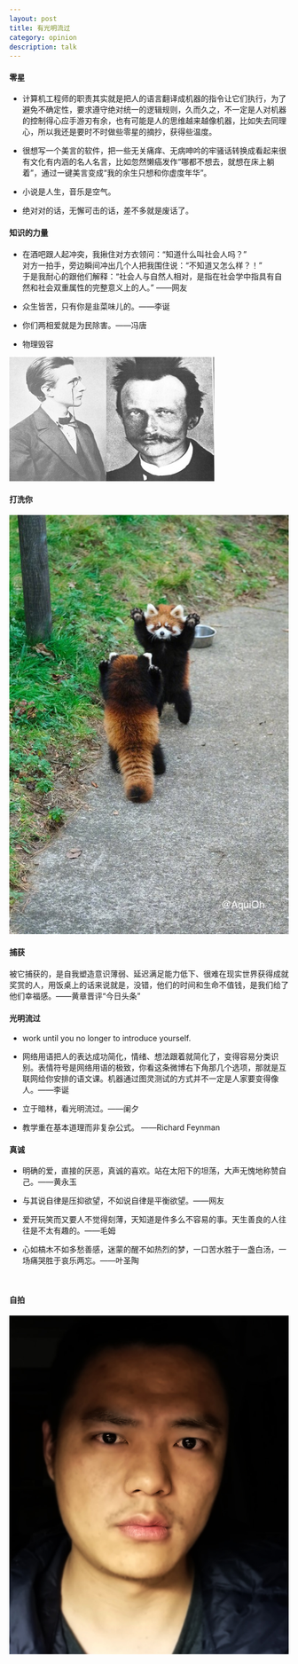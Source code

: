 ```yaml
---
layout: post
title: 有光明流过
category: opinion
description: talk
---
```


#### 零星

* 计算机工程师的职责其实就是把人的语言翻译成机器的指令让它们执行，为了避免不确定性，要求遵守绝对统一的逻辑规则，久而久之，不一定是人对机器的控制得心应手游刃有余，也有可能是人的思维越来越像机器，比如失去同理心，所以我还是要时不时做些零星的摘抄，获得些温度。

* 很想写一个美言的软件，把一些无关痛痒、无病呻吟的牢骚话转换成看起来很有文化有内涵的名人名言，比如忽然懒癌发作“哪都不想去，就想在床上躺着”，通过一键美言变成“我的余生只想和你虚度年华”。

* 小说是人生，音乐是空气。

* 绝对对的话，无懈可击的话，差不多就是废话了。


#### 知识的力量

* 在酒吧跟人起冲突，我揪住对方衣领问：“知道什么叫社会人吗？”<br>
对方一拍手，旁边瞬间冲出几个人把我围住说：“不知道又怎么样？！”<br>
于是我耐心的跟他们解释：“社会人与自然人相对，是指在社会学中指具有自然和社会双重属性的完整意义上的人。” ——网友

* 众生皆苦，只有你是韭菜味儿的。——李诞

* 你们两相爱就是为民除害。——冯唐

* 物理毁容

<div id="transform0">
<div class="inner">
<img src="/images/pulangke01.jpg" alt="Nature">
</div>
</div>

#### 打洗你

<div id="transform0">
<div class="inner">
<img src="/images/xi.jpg" alt="Nature">
</div>
</div>

#### 捕获

被它捕获的，是自我塑造意识薄弱、延迟满足能力低下、很难在现实世界获得成就奖赏的人，用饭桌上的话来说就是，没错，他们的时间和生命不值钱，是我们给了他们幸福感。——黄章晋评“今日头条”

#### 光明流过

* work until you no longer to introduce yourself.

* 网络用语把人的表达成功简化，情绪、想法跟着就简化了，变得容易分类识别。表情符号是网络用语的极致，你看这条微博右下角那几个选项，那就是互联网给你安排的语文课。机器通过图灵测试的方式并不一定是人家要变得像人。 ​​​​——李诞

* 立于暗林，看光明流过。——阑夕

* 教学重在基本道理而非复杂公式。 ——Richard Feynman 


#### 真诚


* 明确的爱，直接的厌恶，真诚的喜欢。站在太阳下的坦荡，大声无愧地称赞自己。 ​​​​——黄永玉

* 与其说自律是压抑欲望，不如说自律是平衡欲望。——网友

* 爱开玩笑而又要人不觉得刻薄，天知道是件多么不容易的事。天生善良的人往往是不太有趣的。——毛姆

* 心如槁木不如多愁善感，迷蒙的醒不如热烈的梦，一口苦水胜于一盏白汤，一场痛哭胜于哀乐两忘。——叶圣陶

 ​ ​​​
#### 自拍

<div id="transform0">
<div class="inner">
<img src="/images/zhkface.jpg" alt="Nature">
</div>
</div>







